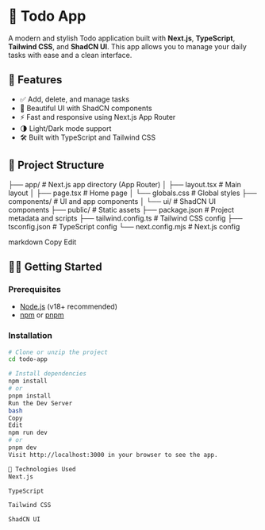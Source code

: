 # 📝 Todo App

A modern and stylish Todo application built with **Next.js**, **TypeScript**, **Tailwind CSS**, and **ShadCN UI**. This app allows you to manage your daily tasks with ease and a clean interface.

## 🚀 Features

- ✅ Add, delete, and manage tasks
- 🎨 Beautiful UI with ShadCN components
- ⚡ Fast and responsive using Next.js App Router
- 🌗 Light/Dark mode support
- 🛠 Built with TypeScript and Tailwind CSS

## 📁 Project Structure

├── app/ # Next.js app directory (App Router) │ ├── layout.tsx # Main layout │ ├── page.tsx # Home page │ └── globals.css # Global styles ├── components/ # UI and app components │ └── ui/ # ShadCN UI components ├── public/ # Static assets ├── package.json # Project metadata and scripts ├── tailwind.config.ts # Tailwind CSS config ├── tsconfig.json # TypeScript config └── next.config.mjs # Next.js config

markdown
Copy
Edit

## 🧑‍💻 Getting Started

### Prerequisites

- [Node.js](https://nodejs.org/) (v18+ recommended)
- [npm](https://www.npmjs.com/) or [pnpm](https://pnpm.io/)

### Installation

```bash
# Clone or unzip the project
cd todo-app

# Install dependencies
npm install
# or
pnpm install
Run the Dev Server
bash
Copy
Edit
npm run dev
# or
pnpm dev
Visit http://localhost:3000 in your browser to see the app.

🧩 Technologies Used
Next.js

TypeScript

Tailwind CSS

ShadCN UI